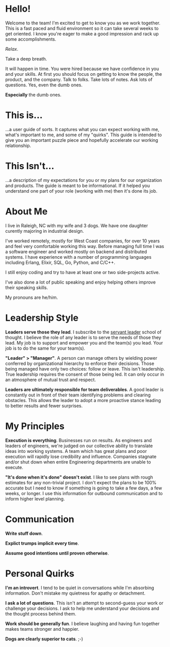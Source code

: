 # Hello!

Welcome to the team! I'm excited to get to know you as we work together. This is a fast paced and fluid environment so it can take several weeks to get oriented. I know you're eager to make a good impression and rack up some accomplishments.

_Relax_. 

Take a deep breath. 

It will happen in time. You were hired because we have confidence in you and your skills. At first you should focus on getting to know the people, the product, and the company. Talk to folks. Take lots of notes. Ask lots of questions. Yes, even the dumb ones. 

**Especially** the dumb ones.

# This is...

...a user guide of sorts. It captures what you can expect working with me, what's important to me, and some of my "quirks". This guide is intended to give you an important puzzle piece and hopefully accelerate our working relationship.

# This Isn't...

...a description of my expectations for you or my plans for our organization and products. The guide is meant to be informational. If it helped you understand one part of your role (working with me) then it's done its job.

# About Me

I live in Raleigh, NC with my wife and 3 dogs. We have one daughter curently majoring in industrial design.

I've worked remotely, mostly for West Coast companies, for over 10 years and feel very comfortable working this way. Before managing full time I was a software engineer and worked mostly on backend and distributed systems. I have experience with a number of programming languages including Erlang, Elixir, SQL, Go, Python, and C/C++.

I still enjoy coding and try to have at least one or two side-projects active.

I've also done a lot of public speaking and enjoy helping others improve their speaking skills.

My pronouns are he/him.

# Leadership Style

**Leaders serve those they lead**. I subscribe to the [servant leader](https://en.wikipedia.org/wiki/Servant_leadership) school of thought. I believe the role of any leader is to serve the needs of those they lead. My job is to support and empower you and the team(s) you lead. Your job is to do the same for your team(s).

**"Leader" > "Manager"**. A person can manage others by wielding power conferred by organizational hierarchy to enforce their decisions. Those being managed have only two choices: follow or leave. This isn't leadership. True leadership requires the consent of those being led. It can only occur in an atmosphere of mutual trust and respect.

**Leaders are ultimately responsible for team deliverables**. A good leader is constantly out in front of their team identifying problems and clearing obstacles. This allows the leader to adopt a more proactive stance leading to better results and fewer surprises.

# My Principles

**Execution is everything**. Businesses run on results. As engineers and leaders of engineers, we're judged on our collective ability to translate ideas into working systems. A team which has great plans and poor execution will rapidly lose credibility and influence. Companies stagnate and/or shut down when entire Engineering departments are unable to execute.

**"It's done when it's done" doesn't exist**. I like to see plans with rough estimates for any non-trivial project. I don't expect the plans to be 100% accurate but I need to know if something is going to take a few days, a few weeks, or longer. I use this information for outbound communication and to inform higher level planning.
 

# Communication

**Write stuff down**. 

**Explict trumps implicit every time**.

**Assume good intentions until proven otherwise**.

# Personal Quirks

**I'm an introvert**. I tend to be quiet in conversations while I'm absorbing information. Don't mistake my quietness for apathy or detachment.

**I ask a lot of questions**. This isn't an attempt to second-guess your work or challenge your decisions. I ask to help me understand your decisions and the thought process behind them.

**Work should be generally fun**. I believe laughing and having fun together makes teams stronger and happier.

**Dogs are clearly superior to cats**. ;-)

